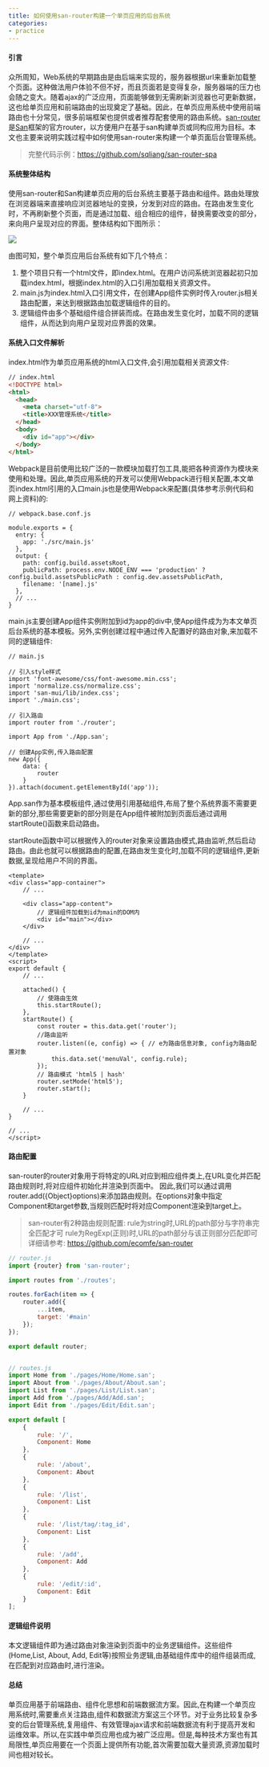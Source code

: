 ```yaml
---
title: 如何使用san-router构建一个单页应用的后台系统
categories:
- practice
---
```


#### 引言

众所周知，Web系统的早期路由是由后端来实现的，服务器根据url来重新加载整个页面。这种做法用户体验不但不好，而且页面若是变得复杂，服务器端的压力也会随之变大。随着ajax的广泛应用，页面能够做到无需刷新浏览器也可更新数据，这也给单页应用和前端路由的出现奠定了基础。因此，在单页应用系统中使用前端路由也十分常见，很多前端框架也提供或者推荐配套使用的路由系统。[san-router](https://github.com/ecomfe/san-router)是[San](https://ecomfe.github.io/san/)框架的官方router，以方便用户在基于san构建单页或同构应用为目标。本文也主要来说明实践过程中如何使用san-router来构建一个单页面后台管理系统。

> 完整代码示例：https://github.com/sqliang/san-router-spa

#### 系统整体结构

使用san-router和San构建单页应用的后台系统主要基于路由和组件。路由处理放在浏览器端来直接响应浏览器地址的变换，分发到对应的路由。在路由发生变化时，不再刷新整个页面，而是通过加载、组合相应的组件，替换需要改变的部分，来向用户呈现对应的界面。整体结构如下图所示：

<img src="../../img/spa_san_router.png">

由图可知，整个单页应用后台系统有如下几个特点：
1. 整个项目只有一个html文件，即index.html。在用户访问系统浏览器起初只加载index.html，根据index.html的入口引用加载相关资源文件。
2. main.js为index.html入口引用文件，在创建App组件实例时传入router.js相关路由配置，来达到根据路由加载逻辑组件的目的。
3. 逻辑组件由多个基础组件组合拼装而成。在路由发生变化时，加载不同的逻辑组件，从而达到向用户呈现对应界面的效果。

#### 系统入口文件解析

index.html作为单页应用系统的html入口文件,会引用加载相关资源文件:

```html
// index.html
<!DOCTYPE html>
<html>
  <head>
    <meta charset="utf-8">
    <title>XXX管理系统</title>
  </head>
  <body>
    <div id="app"></div>
  </body>
</html>
```

Webpack是目前使用比较广泛的一款模块加载打包工具,能把各种资源作为模块来使用和处理。因此,单页应用系统的开发可以使用Webpack进行相关配置,本文单页index.html引用的入口main.js也是使用Webpack来配置(具体参考示例代码和网上资料)的:

```
// webpack.base.conf.js

module.exports = {
  entry: {
    app: './src/main.js'
  },
  output: {
    path: config.build.assetsRoot,
    publicPath: process.env.NODE_ENV === 'production' ? config.build.assetsPublicPath : config.dev.assetsPublicPath,
    filename: '[name].js'
  },
  // ...
}
```

main.js主要创建App组件实例附加到id为app的div中,使App组件成为为本文单页后台系统的基本模板。另外,实例创建过程中通过传入配置好的路由对象,来加载不同的逻辑组件:

```
// main.js

// 引入style样式
import 'font-awesome/css/font-awesome.min.css';
import 'normalize.css/normalize.css';
import 'san-mui/lib/index.css';
import './main.css';

// 引入路由
import router from './router';
 
import App from './App.san';

// 创建App实例,传入路由配置
new App({
    data: {
        router
    }
}).attach(document.getElementById('app'));

```

App.san作为基本模板组件,通过使用引用基础组件,布局了整个系统界面不需要更新的部分,那些需要更新的部分则是在App组件被附加到页面后通过调用startRoute()函数来启动路由。

startRoute函数中可以根据传入的router对象来设置路由模式,路由监听,然后启动路由。由此也就可以根据路由的配置,在路由发生变化时,加载不同的逻辑组件,更新数据,呈现给用户不同的界面。

```
<template>
<div class="app-container">
    // ...
    
    <div class="app-content">
        // 逻辑组件加载到id为main的DOM内
        <div id="main"></div>
    </div>
    
    // ...
</div>
</template>
<script>
export default {
    // ...
    
    attached() {
        // 使路由生效
        this.startRoute();
    },
    startRoute() {
        const router = this.data.get('router');
        //路由监听
        router.listen((e, config) => { // e为路由信息对象, config为路由配置对象
            this.data.set('menuVal', config.rule);
        });
        // 路由模式 'html5 | hash'
        router.setMode('html5');
        router.start();
    }
    
    // ...
}

// ...
</script>

```

#### 路由配置

san-router的router对象用于将特定的URL对应到相应组件类上,在URL变化并匹配路由规则时,将对应组件初始化并渲染到页面中。
因此,我们可以通过调用router.add({Object}options)来添加路由规则。在options对象中指定Component和target参数,当规则匹配时将对应Component渲染到target上。

> san-router有2种路由规则配置:
> rule为string时,URL的path部分与字符串完全匹配才可
> rule为RegExp(正则)时,URL的path部分与该正则部分匹配即可
> 详细请参考: https://github.com/ecomfe/san-router

```javascript
// router.js
import {router} from 'san-router';

import routes from './routes';

routes.forEach(item => {
    router.add({
        ...item,
        target: '#main'
    });
});

export default router;


// routes.js
import Home from './pages/Home/Home.san';
import About from './pages/About/About.san';
import List from './pages/List/List.san';
import Add from './pages/Add/Add.san';
import Edit from './pages/Edit/Edit.san';

export default [
    {
        rule: '/',
        Component: Home
    },
    {
        rule: '/about',
        Component: About
    },
    {
        rule: '/list',
        Component: List
    },
    {
        rule: '/list/tag/:tag_id',
        Component: List
    },
    {
        rule: '/add',
        Component: Add
    },
    {
        rule: '/edit/:id',
        Component: Edit
    }
];

```

#### 逻辑组件说明

本文逻辑组件即为通过路由对象渲染到页面中的业务逻辑组件。这些组件(Home,List, About, Add, Edit等)按照业务逻辑,由基础组件库中的组件组装而成,在匹配到对应路由时,进行渲染。

#### 总结

单页应用基于前端路由、组件化思想和前端数据流方案。因此,在构建一个单页应用系统时,需要重点关注路由,组件和数据流方案这三个环节。对于业务比较复杂多变的后台管理系统,复用组件、有效管理ajax请求和前端数据流有利于提高开发和运维效率。所以,在实践中单页应用也成为被广泛应用。但是,每种技术方案也有其局限性,单页应用要在一个页面上提供所有功能,首次需要加载大量资源,资源加载时间也相对较长。

